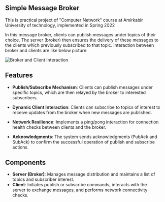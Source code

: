 ## Simple Message Broker

This is practical project of "Computer Network" course at Amirkabir University of technology, implemented in Spring 2022

In this message broker, clients can publish messages under topics of their choice. The server (broker) then ensures the delivery of these messages to the clients which previously subscribed to that topic. interaction between broker and clients are like below picture:



![Broker and Client Interaction](https://github.com/mahlashrifi/Simple-Message-Broker/mb.png)



## Features

- **Publish/Subscribe Mechanism**: Clients can publish messages under specific topics, which are then relayed by the broker to interested subscribers.

- **Dynamic Client Interaction**: Clients can subscribe to topics of interest to receive updates from the broker when new messages are published.

- **Network Resilience**: Implements a ping/pong interaction for connection health checks between clients and the broker.

- **Acknowledgments**: The system sends acknowledgments (PubAck and SubAck) to confirm the successful operation of publish and subscribe actions.

  

## Components

- **Server (Broker)**: Manages message distribution and maintains a list of topics and subscriber interest.
- **Client**: Initiates publish or subscribe commands, interacts with the server to exchange messages, and performs network connectivity checks.



